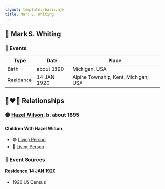 ```yaml
---
layout: templates/basic.njk
title: Mark S. Whiting
---
```

## 🔵 Mark S. Whiting

### 📆 Events

Type | Date | Place
------ | ------ | ------
Birth | about 1890 | Michigan, USA
[Residence](#event-event-0) | 14 JAN 1920 | Alpine Township, Kent, Michigan, USA

## 👩‍❤️‍👨 Relationships

### 🟣 [Hazel Wilson](/people/2/23514264), b. about 1895

#### Children With Hazel Wilson
* 🟣 [Living Person](/people/2/25706609)
* 🔵 [Living Person](/people/1/18721885)
### 📰 Event Sources

#### <a id="event-event-0"></a> Residence, 14 JAN 1920
* 1920 US Census
